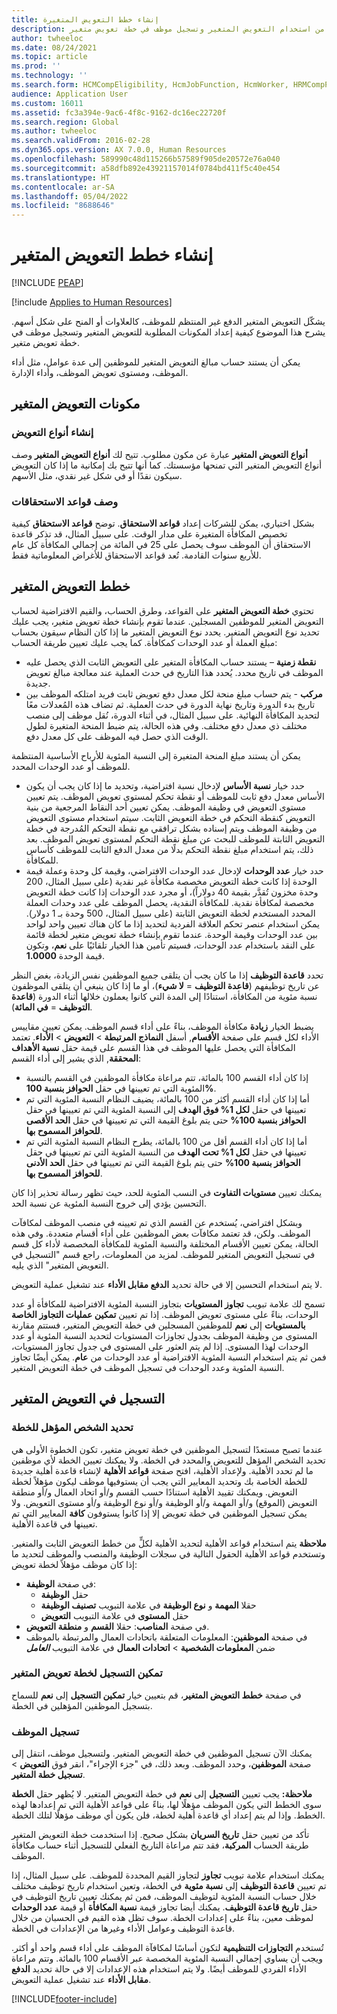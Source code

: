 ```yaml
---
title: إنشاء خطط التعويض المتغيرة
description: يوضح هذا الموضوع المكونات التي يجب إعدادها قبل أن تتمكن من استخدام التعويض المتغير وتسجيل موظف في خطة تعويض متغير.
author: twheeloc
ms.date: 08/24/2021
ms.topic: article
ms.prod: ''
ms.technology: ''
ms.search.form: HCMCompEligibility, HcmJobFunction, HcmWorker, HRMCompPerfPlan, HcmCompensationWorkspace
audience: Application User
ms.custom: 16011
ms.assetid: fc3a394e-9ac6-4f8c-9162-dc16ec22720f
ms.search.region: Global
ms.author: twheeloc
ms.search.validFrom: 2016-02-28
ms.dyn365.ops.version: AX 7.0.0, Human Resources
ms.openlocfilehash: 589990c48d115266b57589f905de20572e76a040
ms.sourcegitcommit: a58dfb892e43921157014f0784bd411f5c40e454
ms.translationtype: HT
ms.contentlocale: ar-SA
ms.lasthandoff: 05/04/2022
ms.locfileid: "8688646"
---
```

# <a name="create-variable-compensation-plans"></a>إنشاء خطط التعويض المتغير


[!INCLUDE [PEAP](../includes/peap-1.md)]

[!include [Applies to Human Resources](../includes/applies-to-hr.md)]

يشكّل التعويض المتغير الدفع غير المنتظم للموظف، كالعلاوات أو المنح على شكل أسهم. يشرح هذا الموضوع كيفية إعداد المكونات المطلوبة للتعويض المتغير وتسجيل موظف في خطة تعويض متغير.

يمكن أن يستند حساب مبالغ التعويض المتغير للموظفين إلى عدة عوامل، مثل أداء الموظف، ومستوى تعويض الموظف، وأداء الإدارة.

## <a name="variable-compensation-components"></a>مكونات التعويض المتغير
### <a name="create-compensation-types"></a>إنشاء أنواع التعويض

**أنواع التعويض المتغير** عبارة عن مكون مطلوب. تتيح لك **أنواع التعويض المتغير** وصف أنواع التعويض المتغير التي تمنحها مؤسستك. كما أنها تتيح بك إمكانية ما إذا كان التعويض سيكون نقدًا أو في شكل غير نقدي، مثل الأسهم.

### <a name="describe-vesting-rules"></a>وصف قواعد الاستحقاقات

بشكل اختياري، يمكن للشركات إعداد **قواعد الاستحقاق**. توضح **قواعد الاستحقاق** كيفية تخصيص المكافأة المتغيرة على مدار الوقت. على سبيل المثال، قد تذكر قاعدة الاستحقاق أن الموظف سوف يحصل على 25 في المائة من إجمالي المكافأة كل عام للأربع سنوات القادمة. تُعد قواعد الاستحقاق للأغراض المعلوماتية فقط.

## <a name="variable-compensation-plans"></a>خطط التعويض المتغير
تحتوي **خطة التعويض المتغير** على القواعد، وطرق الحساب، والقيم الافتراضية لحساب التعويض المتغير للموظفين المسجلين. عندما تقوم بإنشاء خطة تعويض متغير، يجب عليك تحديد نوع التعويض المتغير. يحدد نوع التعويض المتغير ما إذا كان النظام سيقون بحساب مبلغ العملة أو عدد الوحدات كمكافأة. كما يجب عليك تعيين طريقة الحساب:

-   **نقطة زمنية** – يستند حساب المكافأة المتغير على التعويض الثابت الذي يحصل عليه الموظف في تاريخ محدد. يُحدد هذا التاريخ في حدث العملية عند معالجة مبالغ تعويض جديدة.
-   **مركب** - يتم حساب مبلغ منحة لكل معدل دفع تعويض ثابت فريد امتلكه الموظف بين تاريخ بدء الدورة وتاريخ نهاية الدورة في حدث العملية. ثم تضاف هذه المُعدلات معًا لتحديد المكافأة النهائية. على سبيل المثال، في أثناء الدورة، نُقل موظف إلى منصب مختلف ذي معدل دفع مختلف. وفي هذه الحالة، يتم ضبط المنحة المتغيرة لطول الوقت الذي حصل فيه الموظف على كل معدل دفع.

يمكن أن يستند مبلغ المنحة المتغيرة إلى النسبة المئوية للأرباح الأساسية المنتظمة للموظف أو عدد الوحدات المحدد.

-   حدد خيار **نسبة الأساس** لإدخال نسبة افتراضية، وتحديد ما إذا كان يجب أن يكون الأساس معدل دفع ثابت للموظف أو نقطة تحكم لمستوى تعويض الموظف. يتم تعيين مستوى التعويض في وظيفة الموظف. يمكن تعيين أحد النقاط المرجعية من بنية التعويض كنقطة التحكم في خطة التعويض الثابت. سيتم استخدام مستوى التعويض من وظيفة الموظف ويتم إسناده بشكل ترافقي مع نقطة التحكم المُدرجة في خطة التعويض الثابتة للموظف للبحث عن مبلغ نقطة التحكم لمستوى تعويض الموظف. بعد ذلك، يتم استخدام مبلغ نقطة التحكم بدلًا من معدل الدفع الثابت للموظف كأساس للمكافأة.
-   حدد خيار **عدد الوحدات** لإدخال عدد الوحدات الافتراضي، وقيمة كل وحدة وعملة قيمة الوحدة إذا كانت خطة التعويض مخصصة مكافأة غير نقدية (على سبيل المثال، 200 وحدة مخزون تُقدَّر بقيمة 40 دولاراً)، أو مجرد عدد الوحدات إذا كانت خطة التعويض مخصصة لمكافأة نقدية. للمكافأة النقدية، يحصل الموظف على عدد وحدات العملة المحدد المستخدم لخطة التعويض الثابتة (على سبيل المثال، 500 وحدة بـ 1 دولار). يمكن استخدام عنصر تحكم العلاقة الفردية لتحديد إذا ما كان هناك تعيين واحد لواحد بين عدد الوحدات وقيمة الوحدة. عندما تقوم بإنشاء خطة تعويض متغير لخطة قائمة على النقد باستخدام عدد الوحدات، فسيتم تأمين هذا الخيار تلقائيًا على **نعم**، وتكون قيمة الوحدة **1.0000**.

تحدد **قاعدة التوظيف** إذا ما كان يجب أن يتلقى جميع الموظفين نفس الزيادة، بغض النظر عن تاريخ توظيفهم (**قاعدة التوظيف** = **لا شيء**)، أو ما إذا كان ينبغي أن يتلقى الموظفون نسبة مئوية من المكافأة، استنادًا إلى المدة التي كانوا يعملون خلالها أثناء الدورة (**قاعدة التوظيف** = **في المائة**). 

يضبط الخيار **زيادة** مكافأة الموظف، بناءً على أداء قسم الموظف. يمكن تعيين مقاييس الأداء لكل قسم على صفحة **الأقسام**, أسفل **النماذج المرتبطة** &gt; **التعويض** &gt; **الأداء**. تعتمد المكافأة التي يحصل عليها الموظف في هذا القسم على قيمة حقل **نسبة الأهداف المحققة**, الذي يشير إلى أداء القسم:

-   إذا كان أداء القسم 100 بالمائة، تتم مراعاة مكافأة الموظفين في القسم بالنسبة المئوية التي تم تعيينها في حقل **الحوافز بنسبة 100%**.
-   أما إذا كان أداء القسم أكثر من 100 بالمائة، يضيف النظام النسبة المئوية التي تم تعيينها في حقل **لكل 1% فوق الهدف‬** إلى النسبة المئوية التي تم تعيينها في حقل **الحوافز بنسبة 100%** حتى يتم بلوغ القيمة التي تم تعيينها في حقل **‏‫الحد الأقصى للحوافز المسموح بها‬**.
-   أما إذا كان أداء القسم أقل من 100 بالمائة، يطرح النظام النسبة المئوية التي تم تعيينها في حقل **لكل 1% تحت الهدف‬** من النسبة المئوية التي تم تعيينها في حقل **الحوافز بنسبة 100%** حتى يتم بلوغ القيمة التي تم تعيينها في حقل **‏‫الحد الأدنى للحوافز المسموح بها‬**.

يمكنك تعيين **مستويات التفاوت** في النسب المئوية للحد، حيث تظهر رسالة تحذير إذا كان التحسين يؤدي إلى خروج النسبة المئوية عن نسبة الحد. 

وبشكل افتراضي، يُستخدم عن القسم الذي تم تعيينه في منصب الموظف لمكافآت الموظف. ولكن، قد تعتمد مكافآت بعض الموظفين على أداء أقسام متعددة. وفي هذه الحالة، يمكن تعيين الأقسام المختلفة والنسبة المئوية للمكافأة المخصصة لأداء كل قسم في تسجيل التعويض المتغير للموظف. لمزيد من المعلومات، راجع قسم "التسجيل في التعويض المتغير" الذي يليه. 

لا يتم استخدام التحسين إلا في حالة تحديد **الدفع مقابل الأداء** عند تشغيل عملية التعويض. 

تسمح لك علامة تبويب **تجاوز المستويات** بتجاوز النسبة المئوية الافتراضية للمكافأة أو عدد الوحدات، بناءً على مستوى تعويض الموظف. إذا تم تعيين **تمكين عمليات التجاوز الخاصة بالمستويات** إلى **نعم** للموظفين المسجلين في خطة التعويض المتغير، فستتم مقارنة المستوى من وظيفة الموظف بجدول تجاوزات المستويات لتحديد النسبة المئوية أو عدد الوحدات لهذا المستوى. إذا لم يتم العثور على المستوى في جدول تجاوز المستويات، فمن ثم يتم استخدام النسبة المئوية الافتراضية أو عدد الوحدات من  **عام**. يمكن أيضًا تجاوز النسبة المئوية وعدد الوحدات في تسجيل الموظف في خطة التعويض المتغير.

## <a name="variable-compensation-enrollment"></a>التسجيل في التعويض المتغير
### <a name="determine-who-is-eligible-for-the-plan"></a>تحديد الشخص المؤهل للخطة

عندما تصبح مستعدًا لتسجيل الموظفين في خطة تعويض متغير، تكون الخطوة الأولى هي تحديد الشخص المؤهل للتعويض والمحدد في الخطة. ولا يمكنك تعيين الخطة لأي موظفين ما لم تحدد الأهلية. ولإعداد الأهلية، افتح صفحة **قواعد الأهلية** لإنشاء قاعدة أهلية جديدة للخطة الخاصة بك وتحديد المعايير التي يجب أن يستوفيها موظف ليكون مؤهلاً لخطة التعويض. ويمكنك تقييد الأهلية استنادًا حسب القسم و/أو اتحاد العمال و/أو منطقة التعويض (الموقع) و/أو المهمة و/أو الوظيفة و/أو نوع الوظيفة و/أو مستوى التعويض. ولا يمكن تسجيل الموظفين في خطة تعويض إلا إذا كانوا يستوفون **كافة** المعايير التي تم تعيينها في قاعدة الأهلية. 

**ملاحظة** يتم استخدام قواعد الأهلية لتحديد الأهلية لكلٍّ من خطط التعويض الثابت والمتغير. وتستخدم قواعد الأهلية الحقول التالية في سجلات الوظيفة والمنصب والموظف لتحديد ما إذا كان موظف مؤهلاً لخطة تعويض:

- في صفحة **الوظيفة**:
  -   حقل **الوظيفة**
  -   حقلا **المهمة** و **نوع الوظيفة** في علامة التبويب **تصنيف الوظيفة**
  -   حقل **المستوى** في علامة التبويب **التعويض**
- في صفحة **المناصب**: حقلا **القسم** و **منطقة التعويض**.
- في صفحة <strong>الموظفين</strong>: المعلومات المتعلقة باتحادات العمال والمرتبطة بالموظف ضمن <strong>المعلومات الشخصية</strong> &gt; <strong>اتحادات العمال</strong> في علامة التبويب *<strong><em>العامل</em></strong>*

### <a name="enable-enrollment-for-the-variable-compensation-plan"></a>تمكين التسجيل لخطة تعويض المتغير

في صفحة **خطط التعويض المتغير**، قم بتعيين خيار **تمكين التسجيل** إلى **نعم** للسماح بتسجيل الموظفين المؤهلين في الخطة.

### <a name="enroll-the-employee"></a>تسجيل الموظف

يمكنك الآن تسجيل الموظفين في خطة التعويض المتغير. ولتسجيل موظف، انتقل إلى صفحة **الموظفين**، وحدد الموظف. وبعد ذلك، في "جزء الإجراء"، انقر فوق **التعويض** &gt; **تسجيل خطة المتغير**. 

**ملاحظة:** يجب تعيين **التسجيل** إلى **نعم** في خطة التعويض المتغير. لا يُظهر حقل **الخطة** سوى الخطط التي يكون الموظف مؤهلًا لها، بناءً على قواعد الأهلية التي تم إعدادها لهذه الخطط. وإذا لم يتم إعداد أي قاعدة أهلية لخطة، فلن يكون أي موظف مؤهلًا لتلك الخطة. 

تأكد من تعيين حقل **تاريخ السريان** بشكل صحيح. إذا استخدمت خطة التعويض المتغير طريقة الحساب **المركبة**، فقد تتم مراعاة التاريخ الفعلي للتسجيل أثناء حساب مكافأة الموظف. 

يمكنك استخدام علامة تبويب **تجاوز** لتجاوز القيم المحددة للموظف. على سبيل المثال، إذا تم تعيين **قاعدة التوظيف** إلى **نسبة مئوية** في الخطة، وتعين استخدام تاريخ توظيف مختلف خلال حساب النسبة المئوية لتوظيف الموظف، فمن ثم يمكنك تعيين تاريخ التوظيف في حقل **تاريخ قاعدة التوظيف**. يمكنك أيضا تجاوز قيمة **نسبة المكافأة** أو قيمة **عدد الوحدات** لموظف معين، بناءً على إعدادات الخطة. سوف تظل هذه القيم في الحسبان من خلال قاعدة التوظيف وعوامل الأداء وغيرها من الإعدادات في الخطة. 

تُستخدم **التجاوزات التنظيمية** لتكون أساسًا لمكافآة الموظف على أداء قسم واحد أو أكثر. ويجب أن يساوي إجمالي النسبة المئوية المخصصة عبر الأقسام 100 بالمائة. وتتم مراعاة الأداء الفردي للموظف أيضًا. ولا يتم استخدام هذه الإعدادات إلا في حالة تحديد **الدفع مقابل الأداء** عند تشغيل عملية التعويض.





[!INCLUDE[footer-include](../includes/footer-banner.md)]
